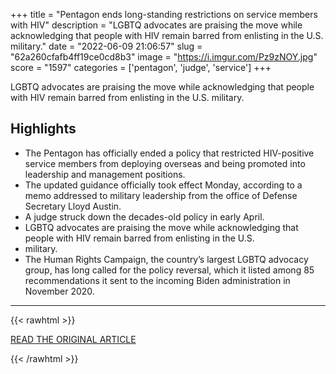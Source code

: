 +++
title = "Pentagon ends long-standing restrictions on service members with HIV"
description = "LGBTQ advocates are praising the move while acknowledging that people with HIV remain barred from enlisting in the U.S. military."
date = "2022-06-09 21:06:57"
slug = "62a260cfafb4ff19ce0cd8b3"
image = "https://i.imgur.com/Pz9zNOY.jpg"
score = "1597"
categories = ['pentagon', 'judge', 'service']
+++

LGBTQ advocates are praising the move while acknowledging that people with HIV remain barred from enlisting in the U.S. military.

## Highlights

- The Pentagon has officially ended a policy that restricted HIV-positive service members from deploying overseas and being promoted into leadership and management positions.
- The updated guidance officially took effect Monday, according to a memo addressed to military leadership from the office of Defense Secretary Lloyd Austin.
- A judge struck down the decades-old policy in early April.
- LGBTQ advocates are praising the move while acknowledging that people with HIV remain barred from enlisting in the U.S.
- military.
- The Human Rights Campaign, the country’s largest LGBTQ advocacy group, has long called for the policy reversal, which it listed among 85 recommendations it sent to the incoming Biden administration in November 2020.

---

{{< rawhtml >}}
  <p class="article-category">
    <a target="_blank" href="https://www.nbcnews.com/nbc-out/out-politics-and-policy/pentagon-ends-longstanding-restrictions-service-members-hiv-rcna32644">READ THE ORIGINAL ARTICLE</a>
  </p>
{{< /rawhtml >}}
